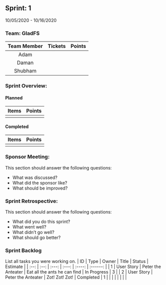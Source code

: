 ## Sprint: 1
10/05/2020 - 10/16/2020

### Team: GladFS
| Team Member | Tickets | Points |
|    :---:    |  :---:  | :----: |
| Adam        |  |  |
| Daman       |  |  |
| Shubham     |  |  |

### Sprint Overview:
#### Planned
| Items | Points |
| :---: | :----: |
|  |  |
#### Completed
| Items | Points |
| :---: | :----: |
|  |  |

### Sponsor Meeting:
This section should answer the following questions:
* What was discussed?
* What did the sponsor like?
* What should be improved?

### Sprint Retrospective:
This section should answer the following questions:
* What did you do this sprint?
* What went well?
* What didn’t go well?
* What should go better?

### Sprint Backlog
List all tasks you were working on.
|  ID  | Type | Owner | Title | Status | Estimate |
| :--: | :--: | :---: | :---: | :----: | :------: |
| 1 | User Story | Peter the Anteater | Eat all the ants he can find | In Progress | 3 |
| 2 | User Story | Peter the Anteater | Zot! Zot! Zot! | Completed | 1 |
|  |  |  |  |  |  |
